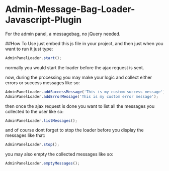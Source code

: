 # Admin-Message-Bag-Loader-Javascript-Plugin
For the admin panel, a messagebag, no jQuery needed.

##How To Use
just embed this js file in your project, and then just when you want to run it just type:
```javascript
AdminPanelLoader.start();
```

normally you would start the loader before the ajax request is sent.

now, during the processing you may make your logic and collect either errors or success messages like so:
```javascript
AdminPanelLoader.addSuccessMessage('This is my custom success message');
AdminPanelLoader.addErrorMessage('This is my custom error message');
```

then once the ajax request is done you want to list all the messages you collected to the user like so:
```javascript
AdminPanelLoader.listMessages();
```

and of course dont forget to stop the loader before you display the messages like that:
```javascript
AdminPanelLoader.stop();
```

you may also empty the collected messages like so:
```javascript
AdminPanelLoader.emptyMessages();
```

